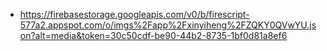 - https://firebasestorage.googleapis.com/v0/b/firescript-577a2.appspot.com/o/imgs%2Fapp%2Fxinyiheng%2FZQKY0QVwYU.json?alt=media&token=30c50cdf-be90-44b2-8735-1bf0d81a8ef6
